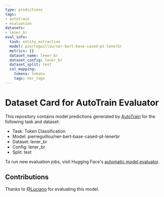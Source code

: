 ```yaml
---
type: predictions
tags:
- autotrain
- evaluation
datasets:
- lener_br
eval_info:
  task: entity_extraction
  model: pierreguillou/ner-bert-base-cased-pt-lenerbr
  metrics: []
  dataset_name: lener_br
  dataset_config: lener_br
  dataset_split: test
  col_mapping:
    tokens: tokens
    tags: ner_tags
---
```

# Dataset Card for AutoTrain Evaluator

This repository contains model predictions generated by [AutoTrain](https://huggingface.co/autotrain) for the following task and dataset:

* Task: Token Classification
* Model: pierreguillou/ner-bert-base-cased-pt-lenerbr
* Dataset: lener_br
* Config: lener_br
* Split: test

To run new evaluation jobs, visit Hugging Face's [automatic model evaluator](https://huggingface.co/spaces/autoevaluate/model-evaluator).

## Contributions

Thanks to [@Luciano](https://huggingface.co/Luciano) for evaluating this model.